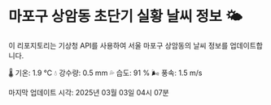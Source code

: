 
# 마포구 상암동 초단기 실황 날씨 정보 🌤️

이 리포지토리는 기상청 API를 사용하여 서울 마포구 상암동의 날씨 정보를 업데이트합니다. 

🌡️ 기온: 1.9 ℃
💧 강수량: 0.5 mm
💦 습도: 91 %
🌬️ 풍속: 1.5 m/s

마지막 업데이트 시각: 2025년 03월 03일 04시 07분    
